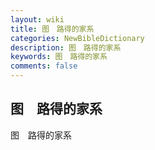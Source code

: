 ```yaml
---
layout: wiki
title: 图　路得的家系
categories: NewBibleDictionary
description: 图　路得的家系
keywords: 图　路得的家系
comments: false
---
```


## 图　路得的家系



图　路得的家系






